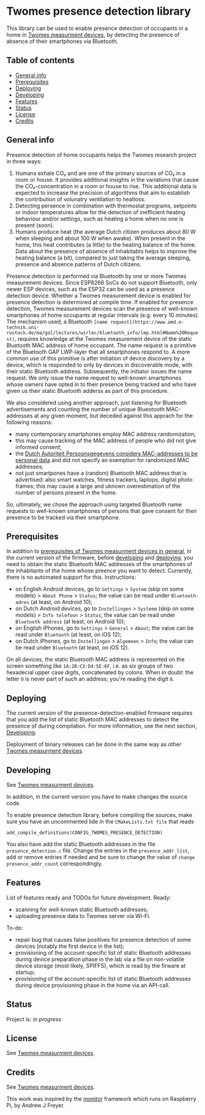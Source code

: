# Twomes presence detection library
This library can be used to enable presence detection of occupants in a home in [Twomes measurment devices](https://github.com/energietransitie/twomes-generic-esp-firmware), by detecting the presence of absence of their smartphones via Bluetooth.

## Table of contents
* [General info](#general-info)
* [Prerequisites](#prerequisites)
* [Deploying](#deploying)
* [Developing](#developing) 
* [Features](#features)
* [Status](#status)
* [License](#license)
* [Credits](#credits)

## General info
Presence detection of home occupants helps the Twomes research project in three ways:
1. Humans exhale CO₂ and are one of the primary sources of CO₂ in a room or house. It provides additional insights in the variations that cause the CO₂-concentration in a room or house to rise. This additional data is expected to increase the precision of algorithms that aim to establish the contribution of volunatry ventilation to heatloss.
2. Detecting persence in combination with thermostat programs, setpoints or indoor temperatures allow for the detection of inefficient heating behaviour and/or settings, such as heating a home when no one is present (soon).
3. Humans produce heat (the average Dutch citizen produces about 80 W when sleeping and about 100 W when awake). When present in the home, this heat contributes (a little) to the heating balance of the home. Data about the presence of absence of inhabitabts helps to improve the heating balance (a bit), compared to just taking the average sleeping, presence and absence patterns of Dutch citizens.

Presence detection is performed via Bluetooth by one or more Twomes measurement devices. Since ESP8266 SoCs do not support Bluetooth, only newer ESP devices, such as the ESP32 can be used as a presence detection device. 
Whether a Twomes measurement device is enabled for presence detection is determined at compile time. If enabled for presence detection, Twomes measurement devices scan the presence of well-known smartphones of home occupants at regular intervals (e.g. every 10 minutes). 
The mechanism used, a Bluetooth `[name request](https://www.amd.e-technik.uni-rostock.de/ma/gol/lectures/wirlec/bluetooth_info/lmp.html#Name%20Request)`, requires knowledge at the Twomes measurement device of the static Bluetooth MAC address of home occupant. The name request is a primitive of the Bluetooth GAP LWP-layer that all smartphones respond to. A more common use of this primitive is after initiation of device discovery by a device, which is responded to only by devices in discoverable mode, with their static Bluetooth address. Subsequently, the initiator issues the name request. We only issue the name request to well-known smartphones whose owners have opted in to their presence being tracked and who have given us their static Bluetooth adderss as part of this procedure.

We also considered using another approach, just listening for Bluetooth advertisements and counting the number of unique Blueotooth MAC-addresses at any given moment, but deceded against this apprach for the following reasons:
* many contemporary smartphones employ MAC address randomization;
* this may cause tracking of the MAC address of people who did not give informed consent;
* the [Dutch Autoriteit Persoonsgegevens considers MAC-addresses to be personal data](https://autoriteitpersoonsgegevens.nl/nl/onderwerpen/internet-telefoon-tv-en-post/internet-en-telecom#verwerk-ik-als-organisatie-persoonsgegevens-met-wifitracking-en-bluetoothtracking-6963) and did not specify an exemption for randomized MAC addresses;
* not just smartpones have a (random) Bluetooth MAC address that is advertised: also smart watches, fitness trackers, laptops, digital photo frames; this may cause a large and uknown overestimation of the number of persons present in the home.

So, ultimately, we chose the approach using targeted Bluetooth name requests to well-known smartphones of persons that gave consent for their presence to be tracked via their smartphone.

## Prerequisites
In addition to [prerequisites of Twomes measurment devices in general](https://github.com/energietransitie/twomes-generic-esp-firmware/blob/main/README.md#prerequisites), in the current version of the firmware, before [developing](#developing) and [deploying](#deploying), you need to obtain the static Bluetooth MAC addresses of the smartphones of the inhabitants of the home whose preence you want to detect. Currently, there is no automated support for this. Instructions:
* on English Android devices, go to `Settings` > `System` (skip on some models) > `About Phone` > `Status`; the value can be read under `Bluetooth-adres` (at least, on Android 10);
* on Dutch Android devices, go to `Instellingen` > `Systeem` (skip on some models) > `Info telefoon` > `Status`; the value can be read under `Bluetooth address` (at least, on Android 10);
* on English iPhones, go to `Settings` > `General` > `About`; the value can be read under `Bluetooth` (at least, on iOS 12);
* on Dutch iPhones, go to `Instellingen` > `Algemeen` > `Info`; the value can be read under `Bluetooth` (at least, on iOS 12).

On all devices, the static Bluetooth MAC address is represented on the screen something like `1A:2B:C3:D4:5E:6F`, i.e. as six groups of two hexadecial upper case digits, concatenated by colons. When in doubt: the letter `O` is never part of such an address; you're reading the digit `0`.

## Deploying
The current version of the presence-detection-enabled firmware requires that you add the list of static Bluetooth MAC addresses to detect the presence of during compilation. For more information, see the next section, [Developing](#developing).

Deployment of binary releases can be done in the same way as other [Twomes measurment devices](https://github.com/energietransitie/twomes-generic-esp-firmware/blob/main/README.md#deploying).

## Developing
See [Twomes measurment devices](https://github.com/energietransitie/twomes-generic-esp-firmware/blob/main/README.md#developing).

In addition, in the current version you have to make changes the source code.

To enable presence detection library, before compiling the sources, make sure you have an uncommented lide in the `CMakeLists.txt file` that reads 
````shell
add_compile_definitions(CONFIG_TWOMES_PRESENCE_DETECTION)
```` 

You also have add the static Bluetooth addresses in the file `presence_detection.c` file. Change the entries in the `presence_addr_list`, add or remove entries if needed and be sure to change the value of `change presence_addr_count` correspondingly.

## Features
List of features ready and TODOs for future development. Ready:
* scanning for well-known static Bluetooth addresses;
* uploading presence data to Twomes server via Wi-Fi.

To-do:
* repair bug that causes false positives for presence detection of some devices (notably the first device in the list);
* provisioning of the account-specific list of static Bluetooth addresses during device preparation phase in the lab via a file on non-volatile device storage (most likely, SPIFFS), which is read by the firware at startup;
* provisioning of the account-specific list of static Bluetooth addresses during device provisioning phase in the home via an API-call.  

## Status
Project is: _in progress_

## License
See [Twomes measurment devices](https://github.com/energietransitie/twomes-generic-esp-firmware/blob/main/README.md#license).

## Credits
See [Twomes measurment devices](https://github.com/energietransitie/twomes-generic-esp-firmware/blob/main/README.md#credits).

This work was inspired by the [monitor](https://github.com/andrewjfreyer/monito) framework which runs on Raspberry Pi, by Andrew J Freyer.

